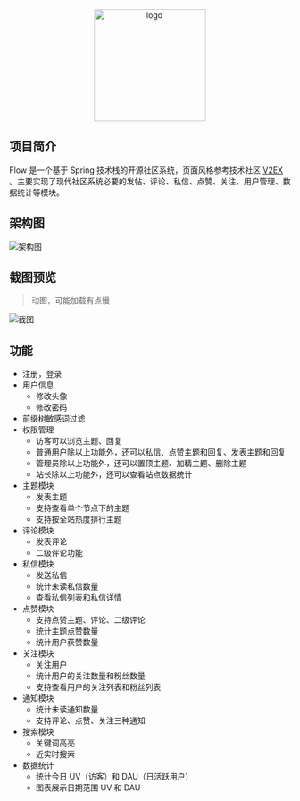 <div align=center>
    <img src="https://img.wangao.info/flow-logo-2.png" alt="logo" width="200"/>
</div>

## 项目简介

Flow 是一个基于 Spring 技术栈的开源社区系统，页面风格参考技术社区 [V2EX](https://www.v2ex.com/) 。主要实现了现代社区系统必要的发帖、评论、私信、点赞、关注、用户管理、数据统计等模块。



## 架构图

![架构图](https://i.loli.net/2021/03/14/CmqKW4pXUj9FNZ3.png)

## 截图预览
> 动图，可能加载有点慢

![截图](https://img.wangao.info/flow.gif)



## 功能

- 注册，登录
- 用户信息
  - 修改头像
  - 修改密码
- 前缀树敏感词过滤
- 权限管理
  - 访客可以浏览主题、回复
  - 普通用户除以上功能外，还可以私信、点赞主题和回复、发表主题和回复
  - 管理员除以上功能外，还可以置顶主题、加精主题、删除主题
  - 站长除以上功能外，还可以查看站点数据统计
- 主题模块
  - 发表主题
  - 支持查看单个节点下的主题
  - 支持按全站热度排行主题
- 评论模块
  - 发表评论
  - 二级评论功能
- 私信模块
  - 发送私信
  - 统计未读私信数量
  - 查看私信列表和私信详情
- 点赞模块
  - 支持点赞主题、评论、二级评论
  - 统计主题点赞数量
  - 统计用户获赞数量
- 关注模块
  - 关注用户
  - 统计用户的关注数量和粉丝数量
  - 支持查看用户的关注列表和粉丝列表
- 通知模块
  - 统计未读通知数量
  - 支持评论、点赞、关注三种通知
- 搜索模块
  - 关键词高亮
  - 近实时搜索
- 数据统计
  - 统计今日 UV（访客）和 DAU（日活跃用户）
  - 图表展示日期范围 UV 和 DAU

